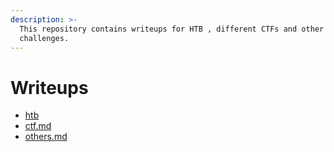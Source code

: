 ```yaml
---
description: >-
  This repository contains writeups for HTB , different CTFs and other
  challenges.
---
```


# Writeups



* [htb](htb/ "mention")
* [ctf.md](ctf.md "mention")
* [others.md](others.md "mention")



